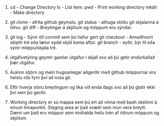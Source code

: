 1.
    cd - Change Directory
    ls - List item.
    pwd - Print working directory
    mkdir - Make directory

2. 
    git clone - afrita github geymslu.
    git status - athuga stöðu git skjalanna á tölvu.
    git diff - Breytingar á skjölum og möppum eru sýndar. 

3.
    git log - Sýnir öll commit sem þú hefur gert
    git checkout - Annaðhvort skiptir tré eða lætur eydd skjöl koma aftur.
    git branch - eyðir, býr til eða sýnir möppu/skjala tré.

4. útgáfustýring geymir gamlar útgáfur í skjali svo að þú getir endurkallað þær útgáfur.

5. Aukinn stjórn og meiri hugsanlegar aðgerðir með github möppurnar eru helstu rök fyrir því að nota    git.

6. Eftir hverja stóru breytingum og líka við enda dags svo að þú glatir ekki því sem þú gerðir.

7. Working directory er sú mappa sem þú ert að vinna með bash skelinni á einum tímapunkti.
   Staging area er það svæði sem mun vera breytt. Dæmi um það eru möppur sem innihalda heilu trén af öðrum möppum og skjölum.